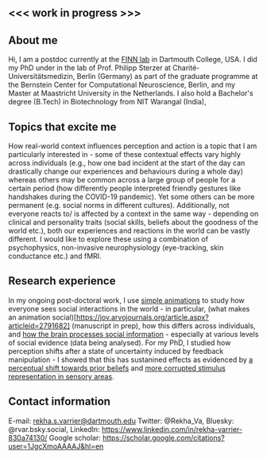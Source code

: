 ## <<< work in progress >>>

## About me
Hi, I am a postdoc currently at the [FINN lab](https://thefinnlab.github.io/) in Dartmouth College, USA. I did my PhD under in the lab of Prof. Philipp Sterzer at Charité-Universitätsmedizin, Berlin (Germany) as part of the graduate programme at the Bernstein Center for Computational Neuroscience, Berlin, and my Master at Maastricht University in the Netherlands. I also hold a Bachelor's degree (B.Tech) in Biotechnology from NIT Warangal (India), 

## Topics that excite me
How real-world context influences perception and action is a topic that I am particularly interested in - some of these contextual effects vary highly across individuals (e.g., how one bad incident at the start of the day can drastically change our experiences and behaviours during a whole day) whereas others may be common across a large group of people for a certain period (how differently people interpreted friendly gestures like handshakes during the COVID-19 pandemic). Yet some others can be more permanent (e.g. social norms in different cultures). Additionally, not everyone reacts to/ is affected by a context in the same way - depending on clinical and personality traits (social skills, beliefs about the goodness of the world etc.), both our experiences and reactions in the world can be vastly different. I would like to explore these using a combination of psychophysics, non-invasive neurophysiology (eye-tracking, skin conductance etc.) and fMRI.

## Research experience
In my ongoing post-doctoral work, I use [simple animations](https://www.tinyurl.com/psyanimsocial) to study how everyone sees social interactions in the world - in particular, (what makes an animation social)[https://jov.arvojournals.org/article.aspx?articleid=2791682] (manuscript in prep), how this differs across individuals, and [how the brain processes social information](https://www.jneurosci.org/content/42/49/9211?utm_source=TrendMD&utm_medium=cpc&utm_campaign=JNeurosci_TrendMD_0) - especially at various levels of social evidence (data being analysed). For my PhD, I studied how perception shifts after a state of uncertainty induced by feedback manipulation - I showed that this has sustanined effects as evidenced by  [a perceptual shift towards prior beliefs](https://www.nature.com/articles/s41598-019-41954-z) and [more corrupted stimulus representation in sensory areas](https://www.sciencedirect.com/science/article/pii/S1053811920301889).


## Contact information
E-mail: rekha.s.varrier@dartmouth.edu
Twitter: @Rekha_Va, Bluesky: @rvar.bsky.social, LinkedIn: https://www.linkedin.com/in/rekha-varrier-830a74130/
Google scholar: https://scholar.google.com/citations?user=1JgcXmoAAAAJ&hl=en
